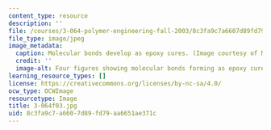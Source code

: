```yaml
---
content_type: resource
description: ''
file: /courses/3-064-polymer-engineering-fall-2003/8c3fa9c7a6607d89fd79aa6651ae371c_3-064f03.jpg
file_type: image/jpeg
image_metadata:
  caption: Molecular bonds develop as epoxy cures. (Image courtesy of MIT OpenCourseWare.)
  credit: ''
  image-alt: Four figures showing molecular bonds forming as epoxy cures.
learning_resource_types: []
license: https://creativecommons.org/licenses/by-nc-sa/4.0/
ocw_type: OCWImage
resourcetype: Image
title: 3-064f03.jpg
uid: 8c3fa9c7-a660-7d89-fd79-aa6651ae371c
---
```


